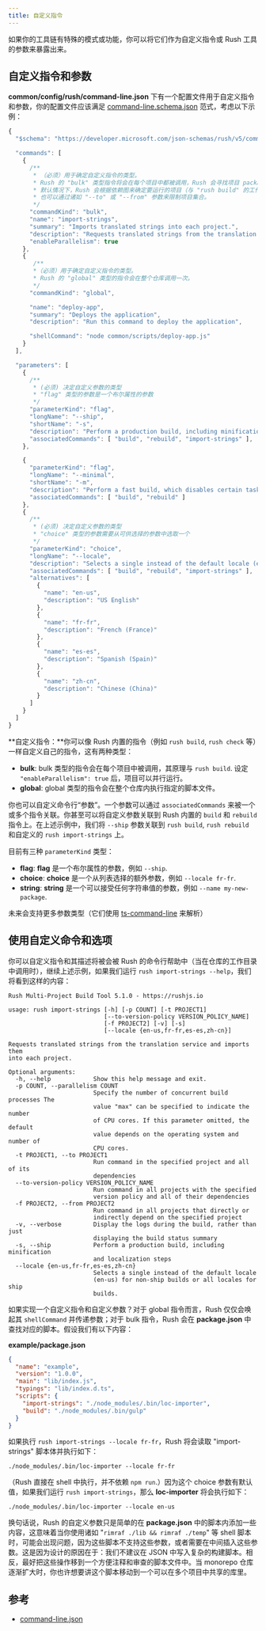 ```yaml
---
title: 自定义指令
---
```


如果你的工具链有特殊的模式或功能，你可以将它们作为自定义指令或 Rush 工具的参数来暴露出来。

## 自定义指令和参数

**common/config/rush/command-line.json** 下有一个配置文件用于自定义指令和参数，你的配置文件应该满足 [command-line.schema.json](https://github.com/microsoft/rushstack/blob/master/apps/rush-lib/src/schemas/command-line.schema.json) 范式，考虑以下示例：

```javascript
{
  "$schema": "https://developer.microsoft.com/json-schemas/rush/v5/command-line.schema.json",

  "commands": [
    {
      /**
       * （必须）用于确定自定义指令的类型。
       * Rush 的 "bulk" 类型指令将会在每个项目中都被调用，Rush 会寻找项目 package.json 内的 "scripts" 字段中匹配该命令行的字段。
       * 默认情况下，Rush 会根据依赖图来确定要运行的项目（与 "rush build" 的工作原理类似）。
       * 也可以通过诸如 "--to" 或 "--from" 参数来限制项目集合。
       */
      "commandKind": "bulk",
      "name": "import-strings",
      "summary": "Imports translated strings into each project.",
      "description": "Requests translated strings from the translation service and imports them into each project.",
      "enableParallelism": true
    },
    {
       /**
       *（必须）用于确定自定义指令的类型。
       * Rush 的 "global" 类型的指令会在整个仓库调用一次。
       */
      "commandKind": "global",

      "name": "deploy-app",
      "summary": "Deploys the application",
      "description": "Run this command to deploy the application",

      "shellCommand": "node common/scripts/deploy-app.js"
    }
  ],

  "parameters": [
    {
      /**
       * (必须) 决定自定义参数的类型
       * "flag" 类型的参数是一个布尔属性的参数
       */
      "parameterKind": "flag",
      "longName": "--ship",
      "shortName": "-s",
      "description": "Perform a production build, including minification and localization steps",
      "associatedCommands": [ "build", "rebuild", "import-strings" ],
    },

    {
      "parameterKind": "flag",
      "longName": "--minimal",
      "shortName": "-m",
      "description": "Perform a fast build, which disables certain tasks such as unit tests and linting",
      "associatedCommands": [ "build", "rebuild" ]
    },
    {
      /**
       * (必须) 决定自定义参数的类型
       * "choice" 类型的参数需要从可供选择的参数中选取一个
       */
      "parameterKind": "choice",
      "longName": "--locale",
      "description": "Selects a single instead of the default locale (en-us) for non-ship builds or all locales for ship builds.",
      "associatedCommands": [ "build", "rebuild", "import-strings" ],
      "alternatives": [
        {
          "name": "en-us",
          "description": "US English"
        },
        {
          "name": "fr-fr",
          "description": "French (France)"
        },
        {
          "name": "es-es",
          "description": "Spanish (Spain)"
        },
        {
          "name": "zh-cn",
          "description": "Chinese (China)"
        }
      ]
    }
  ]
}
```

**自定义指令：**你可以像 Rush 内置的指令（例如 `rush build`, `rush check` 等）一样自定义自己的指令，这有两种类型：

- **bulk**: bulk 类型的指令会在每个项目中被调用，其原理与 `rush build`. 设定 `"enableParallelism": true` 后，项目可以并行运行。
- **global**: global 类型的指令会在整个仓库内执行指定的脚本文件。

你也可以自定义命令行“参数”。一个参数可以通过 `associatedCommands` 来被一个或多个指令关联。你甚至可以将自定义参数关联到 Rush 内置的 `build` 和 `rebuild` 指令上。在上述示例中，我们将 `--ship` 参数关联到 `rush build`, `rush rebuild` 和自定义的 `rush import-strings` 上。

目前有三种 `parameterKind` 类型：

- **flag**: **flag** 是一个布尔属性的参数，例如 `--ship`.
- **choice**: **choice** 是一个从列表选择的额外参数，例如 `--locale fr-fr`.
- **string**: **string** 是一个可以接受任何字符串值的参数，例如 `--name my-new-package`.

未来会支持更多参数类型（它们使用 [ts-command-line](https://www.npmjs.com/package/@microsoft/ts-command-line) 来解析）

## 使用自定义命令和选项

你可以自定义指令和其描述将被会被 Rush 的命令行帮助中（当在仓库的工作目录中调用时），继续上述示例，如果我们运行 `rush import-strings --help`，我们将看到这样的内容：

```
Rush Multi-Project Build Tool 5.1.0 - https://rushjs.io

usage: rush import-strings [-h] [-p COUNT] [-t PROJECT1]
                           [--to-version-policy VERSION_POLICY_NAME]
                           [-f PROJECT2] [-v] [-s]
                           [--locale {en-us,fr-fr,es-es,zh-cn}]

Requests translated strings from the translation service and imports them
into each project.

Optional arguments:
  -h, --help            Show this help message and exit.
  -p COUNT, --parallelism COUNT
                        Specify the number of concurrent build processes The
                        value "max" can be specified to indicate the number
                        of CPU cores. If this parameter omitted, the default
                        value depends on the operating system and number of
                        CPU cores.
  -t PROJECT1, --to PROJECT1
                        Run command in the specified project and all of its
                        dependencies
  --to-version-policy VERSION_POLICY_NAME
                        Run command in all projects with the specified
                        version policy and all of their dependencies
  -f PROJECT2, --from PROJECT2
                        Run command in all projects that directly or
                        indirectly depend on the specified project
  -v, --verbose         Display the logs during the build, rather than just
                        displaying the build status summary
  -s, --ship            Perform a production build, including minification
                        and localization steps
  --locale {en-us,fr-fr,es-es,zh-cn}
                        Selects a single instead of the default locale
                        (en-us) for non-ship builds or all locales for ship
                        builds.
```

如果实现一个自定义指令和自定义参数？对于 global 指令而言，Rush 仅仅会唤起其 `shellCommand` 并传递参数；对于 bulk 指令，Rush 会在 **package.json** 中查找对应的脚本。假设我们有以下内容：

**example/package.json**

```json
{
  "name": "example",
  "version": "1.0.0",
  "main": "lib/index.js",
  "typings": "lib/index.d.ts",
  "scripts": {
    "import-strings": "./node_modules/.bin/loc-importer",
    "build": "./node_modules/.bin/gulp"
  }
}
```

如果执行 `rush import-strings --locale fr-fr`，Rush 将会读取 "import-strings" 脚本体并执行如下：

```
./node_modules/.bin/loc-importer --locale fr-fr
```

（Rush 直接在 shell 中执行，并不依赖 `npm run`.）因为这个 choice 参数有默认值，如果我们运行 `rush import-strings`，那么 **loc-importer** 将会执行如下：

```
./node_modules/.bin/loc-importer --locale en-us
```

换句话说，Rush 的自定义参数只是简单的在 **package.json** 中的脚本内添加一些内容，这意味着当你使用诸如 "`rimraf ./lib && rimraf ./temp`" 等 shell 脚本时，可能会出现问题，因为这些脚本不支持这些参数，或者需要在中间插入这些参数。这是因为设计的原因在于：我们不建议在 JSON 中写入复杂的构建脚本。相反，最好把这些操作移到一个方便注释和审查的脚本文件中。当 monorepo 仓库逐渐扩大时，你也许想要讲这个脚本移动到一个可以在多个项目中共享的库里。

## 参考

- [command-line.json](../../configs/command-line_json)
